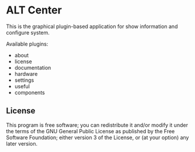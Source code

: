 # ALT Center

This is the graphical plugin-based application for show information and
configure system.

Available plugins:
- about
- license
- documentation
- hardware
- settings
- useful
- components

## License

This program is free software; you can redistribute it and/or modify it under
the terms of the GNU General Public License as published by the Free Software
Foundation; either version 3 of the License, or (at your option) any later
version.
